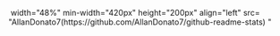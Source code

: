 <p>
  <img> 
       width="48%" 
       min-width="420px" 
       height="200px" 
       align="left" 
       src= "AllanDonato7(https://github.com/AllanDonato7/github-readme-stats) "


